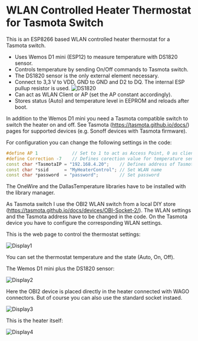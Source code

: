# WLAN Controlled Heater Thermostat for Tasmota Switch

This is an ESP8266 based WLAN controlled heater thermostat for a Tasmota switch.

- Uses Wemos D1 mini (ESP12) to measure temperature with DS1820 sensor.
- Controls temperature by sending On/Off commands to Tasmota switch.
- The DS1820 sensor is the only external element necessary.
- Connect to 3,3 V to VDD, GND to GND and D2 to DQ. The internal ESP pullup resistor is used. ![DS1820](https://github.com/AK-Homberger/WLAN-Controlled-Heater-Thermostat-for-Tasmota-switch/blob/master/DS1820.png)
- Can act as WLAN Client or AP (set the AP constant accordingly).
- Stores status (Auto) and temperature level in EEPROM and reloads after boot.

In addition to the Wemos D1 mini you need a Tasmota compatible switch to switch the heater on and off. See Tasmota (https://tasmota.github.io/docs/) pages for supported devices (e.g. Sonoff devices with Tasmota firmware).

For configuration you can change the following settings in the code:

```cpp
#define AP 1             // Set to 1 to act as Access Point, 0 as client 
#define Correction -7    // Defines corection value for temperature sensor
const char *TasmotaIP = "192.168.4.20";    // Defines address of Tasmota switch
const char *ssid      = "MyHeaterControl"; // Set WLAN name
const char *password  = "password";        // Set password
```
The OneWire and the DallasTemperature libraries have to be installed with the library manager.

As Tasmota switch I use the OBI2 WLAN switch from a local DIY store (https://tasmota.github.io/docs/devices/OBI-Socket-2/).  The WLAN settings and the Tasmota address have to be changed in the code. On the Tasmota device you have to configure the corresponding WLAN settings.

This is the web page to control the thermostat settings:

![Display1](https://github.com/AK-Homberger/WLAN-Controlled-Heater-Thermostat-for-Tasmota-switch/blob/master/Screen.png)

You can set the thermostat temperature and the state (Auto, On, Off).


The Wemos D1 mini plus the DS1820 sensor:

![Display2](https://github.com/AK-Homberger/WLAN-Controlled-Heater-Thermostat-for-Tasmota-switch/blob/master/Wemos%20D1%20Mini-1.jpg)

Here the OBI2 device is placed directly in the heater connected with WAGO connectors. But of course you can also use the standard socket instaed.

![Display3](https://github.com/AK-Homberger/WLAN-Controlled-Heater-Thermostat-for-Tasmota-switch/blob/master/TasmotaObi2-1.jpg)

This is the heater itself:

![Display4](https://github.com/AK-Homberger/WLAN-Controlled-Heater-Thermostat-for-Tasmota-switch/blob/master/Heater-1.jpg)

